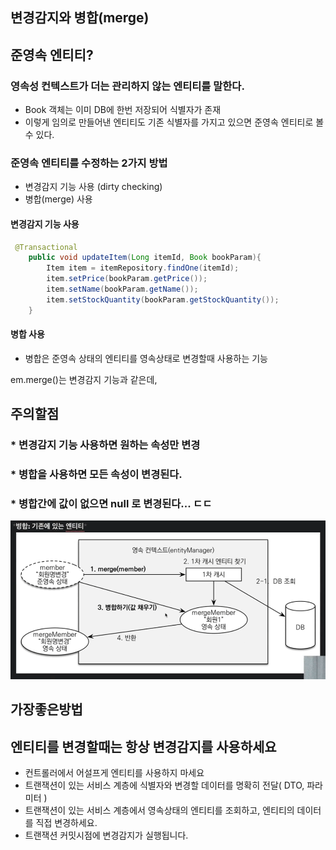 ## 변경감지와 병합(merge)
## 준영속 엔티티?
### 영속성 컨텍스트가 더는 관리하지 않는 엔티티를 말한다.
* Book 객체는 이미 DB에 한번 저장되어 식별자가 존재
* 이렇게 임의로 만들어낸 엔티티도 기존 식별자를 가지고 있으면 준영속 엔티티로 볼 수 있다.

### 준영속 엔티티를 수정하는 2가지 방법
* 변경감지 기능 사용 (dirty checking)
* 병합(merge) 사용


#### 변경감지 기능 사용 
```Java
 @Transactional
    public void updateItem(Long itemId, Book bookParam){
        Item item = itemRepository.findOne(itemId); 
        item.setPrice(bookParam.getPrice());
        item.setName(bookParam.getName());
        item.setStockQuantity(bookParam.getStockQuantity());
    }
```

#### 병합 사용
* 병합은 준영속 상태의 엔티티를 영속상태로 변경할때 사용하는 기능

em.merge()는 변경감지 기능과 같은데,
## 주의할점
### * 변경감지 기능 사용하면 원하는 속성만 변경
### * 병합을 사용하면 모든 속성이 변경된다.
### * 병합간에 값이 없으면 null 로 변경된다... ㄷㄷ

![](../img/img_4.png)


## 가장좋은방법

## 엔티티를 변경할때는 항상 변경감지를 사용하세요

* 컨트롤러에서 어설프게 엔티티를 사용하지 마세요
* 트랜잭션이 있는 서비스 계층에 식별자와 변경할 데이터를 명확히 전달( DTO, 파라미터 )
* 트랜잭션이 있는 서비스 계층에서 영속상태의 엔티티를 조회하고, 엔티티의 데이터를 직접 변경하세요.
* 트랜잭션 커밋시점에 변경감지가 실행됩니다. 